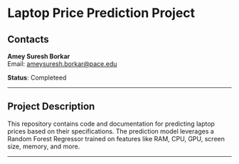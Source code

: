 # Laptop Price Prediction Project

## Contacts
**Amey Suresh Borkar**  
Email: ameysuresh.borkar@pace.edu  

**Status**: Completeed

---

## Project Description
This repository contains code and documentation for predicting laptop prices based on their specifications. The prediction model leverages a Random Forest Regressor trained on features like RAM, CPU, GPU, screen size, memory, and more.  

---


